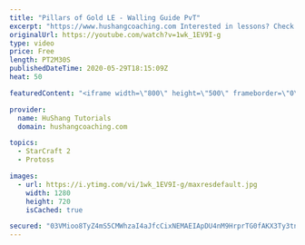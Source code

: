 ```yaml
---
title: "Pillars of Gold LE - Walling Guide PvT"
excerpt: "https://www.hushangcoaching.com Interested in lessons? Check out the website for more information ------------------------------------------------------------------------------------------------------- Want to support HuShang Tutorials directly? Patreon is a website where you can contribute a monthly"
originalUrl: https://youtube.com/watch?v=1wk_1EV9I-g
type: video
price: Free
length: PT2M30S
publishedDateTime: 2020-05-29T18:15:09Z
heat: 50

featuredContent: "<iframe width=\"800\" height=\"500\" frameborder=\"0\" src=\"https://www.youtube.com/embed/1wk_1EV9I-g\" allow=\"accelerometer; autoplay; encrypted-media; gyroscope; picture-in-picture\" allowfullscreen></iframe>"

provider:
  name: HuShang Tutorials
  domain: hushangcoaching.com

topics:
  - StarCraft 2
  - Protoss

images:
  - url: https://i.ytimg.com/vi/1wk_1EV9I-g/maxresdefault.jpg
    width: 1280
    height: 720
    isCached: true

secured: "03VMioo8TyZ4mS5CMWhzaI4aJfcCixNEMAEIApDU4nM9HrprTG0fAKX3Ty3tnG/AFlKIyMIccNW6LOXWS1jC183JRvZhQS+hUbDfTXNOMS1lxo1gIS2RSzt6yfNGYgfoOEUCCcYczYHoBwvbgwZ1V/55KFhdy02GJ1qLEkHhB2b00jbX/t+D0p8FQmQUmuC5ld7mhkPaMH5lua0HcG/1i4NgsBrUloAHZGMhIqo5HGaHwxWrMYiQgyCowKaDxhtnk0o3S9MxrHzMPArYrMAK6FZdhwhArk7MHLHh1diewIKh71gJFWgcAbiFi643DDstFpGOxtrEMAyeP1prnlOKQQHFPcZxjN3Y6nqx1zwqPO4mdTyEJypBSBKd0mhD9kA+bchLtdcw1Bc3Z/0cXCmB8VKqo43xlPkDdn8Y9rZAtVs=;YERiBeAGJK5shhTTizMDfA=="
---
```


